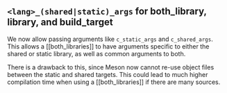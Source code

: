 ## `<lang>_(shared|static)_args` for both_library, library, and build_target

We now allow passing arguments like `c_static_args` and `c_shared_args`. This
allows a [[both_libraries]] to have arguments specific to either the shared or
static library, as well as common arguments to both.

There is a drawback to this, since Meson now cannot re-use object files between
the static and shared targets. This could lead to much higher compilation time
when using a [[both_libraries]] if there are many sources.
